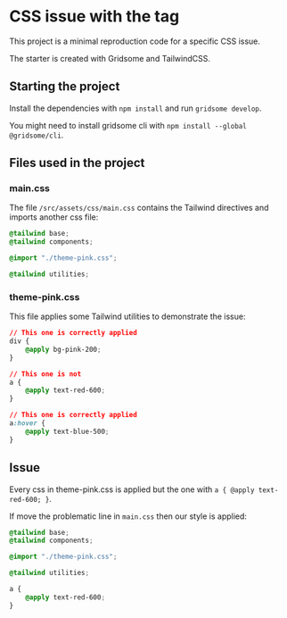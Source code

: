 # CSS issue with the tag <a>

This project is a minimal reproduction code for a specific CSS issue.

The starter is created with Gridsome and TailwindCSS.

## Starting the project

Install the dependencies with `npm install` and run `gridsome develop`.

You might need to install gridsome cli with `npm install --global @gridsome/cli`.

## Files used in the project

### main.css

The file `/src/assets/css/main.css` contains the Tailwind directives and imports another css file:

```css
@tailwind base;
@tailwind components;

@import "./theme-pink.css";

@tailwind utilities;
```

### theme-pink.css

This file applies some Tailwind utilities to demonstrate the issue:

```css
// This one is correctly applied
div {
    @apply bg-pink-200;
}

// This one is not
a {
    @apply text-red-600;
}

// This one is correctly applied
a:hover {
    @apply text-blue-500;
}
```

## Issue

Every css in theme-pink.css is applied but the one with `a { @apply text-red-600; }`.

If move the problematic line in `main.css` then our style is applied:

```css
@tailwind base;
@tailwind components;

@import "./theme-pink.css";

@tailwind utilities;

a {
    @apply text-red-600;
}
```
